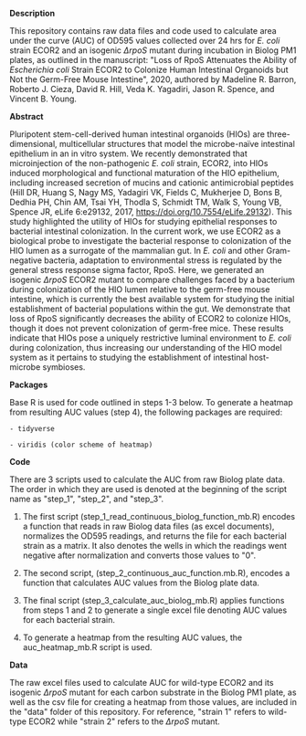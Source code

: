 **Description**

This repository contains raw data files and code used to calculate area under the curve (AUC) of OD595 values collected over 24 hrs for *E. coli* strain ECOR2 and an isogenic *∆rpoS* mutant during incubation in Biolog PM1 plates, as outlined in the manuscript: "Loss of RpoS Attenuates the Ability of *Escherichia coli* Strain ECOR2 to Colonize Human Intestinal Organoids but Not the Germ-Free Mouse Intestine", 2020, authored by Madeline R. Barron, Roberto J. Cieza, David R. Hill, Veda K. Yagadiri, Jason R. Spence, and Vincent B. Young. 


**Abstract**

Pluripotent stem-cell-derived human intestinal organoids (HIOs) are three-dimensional, multicellular structures that model the microbe-naïve intestinal epithelium in an in vitro system. We recently demonstrated that microinjection of the non-pathogenic *E. coli* strain, ECOR2, into HIOs induced morphological and functional maturation of the HIO epithelium, including increased secretion of mucins and cationic antimicrobial peptides (Hill DR, Huang S, Nagy MS, Yadagiri VK, Fields C, Mukherjee D, Bons B, Dedhia PH, Chin AM, Tsai YH, Thodla S, Schmidt TM, Walk S, Young VB, Spence JR, eLife 6:e29132, 2017, https://doi.org/10.7554/eLife.29132). This study highlighted the utility of HIOs for studying epithelial responses to bacterial intestinal colonization. In the current work, we use ECOR2 as a biological probe to investigate the bacterial response to colonization of the HIO lumen as a surrogate of the mammalian gut. In *E. coli* and other Gram-negative bacteria, adaptation to environmental stress is regulated by the general stress response sigma factor, RpoS. Here, we generated an isogenic *∆rpoS* ECOR2 mutant to compare challenges faced by a bacterium during colonization of the HIO lumen relative to the germ-free mouse intestine, which is currently the best available system for studying the initial establishment of bacterial populations within the gut. We demonstrate that loss of RpoS significantly decreases the ability of ECOR2 to colonize HIOs, though it does not prevent colonization of germ-free mice. These results indicate that HIOs pose a uniquely restrictive luminal environment to *E. coli* during colonization, thus increasing our understanding of the HIO model system as it pertains to studying the establishment of intestinal host-microbe symbioses.  
 
 **Packages**

Base R is used for code outlined in steps 1-3 below. To generate a heatmap from resulting AUC values (step 4), the following packages are required:

    - tidyverse

    - viridis (color scheme of heatmap)
 
**Code**

There are 3 scripts used to calculate the AUC from raw Biolog plate data. The order in which they are used is denoted at the beginning of the script name as "step_1", "step_2", and "step_3". 

1. The first script (step_1_read_continuous_biolog_function_mb.R) encodes a function that reads in raw Biolog data files (as excel documents), normalizes the OD595 readings, and returns the file for each bacterial strain as a matrix. It also denotes the wells in which the readings went negative after normalization and converts those values to "0".

2. The second script, (step_2_continuous_auc_function.mb.R), encodes a function that calculates AUC values from the Biolog plate data.

3. The final script (step_3_calculate_auc_biolog_mb.R) applies functions from steps 1 and 2 to generate a single excel file denoting AUC values for each bacterial strain.

4. To generate a heatmap from the resulting AUC values, the auc_heatmap_mb.R script is used. 

**Data**

The raw excel files used to calculate AUC for wild-type ECOR2 and its isogenic *∆rpoS* mutant for each carbon substrate in the Biolog PM1 plate, as well as the csv file for creating a heatmap from those values, are included in the "data" folder of this repository. For reference, "strain 1" refers to wild-type ECOR2 while "strain 2" refers to the *∆rpoS* mutant.
